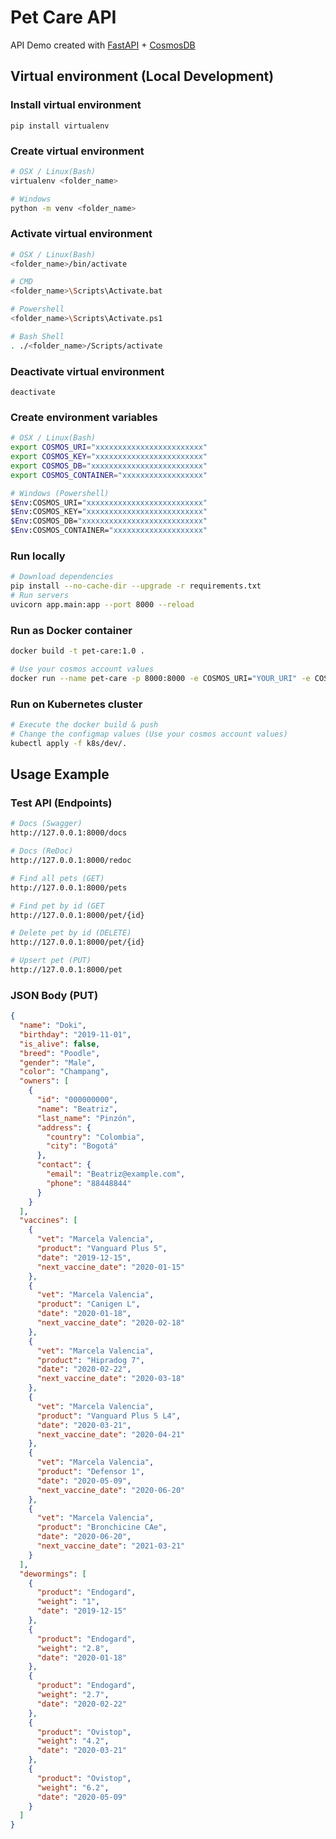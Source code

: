 # Pet Care API
API Demo created with [FastAPI](https://fastapi.tiangolo.com/) + [CosmosDB](https://azure.microsoft.com/es-es/free/cosmos-db/)

## Virtual environment (Local Development)

### Install virtual environment
```
pip install virtualenv
```
### Create virtual environment
```bash
# OSX / Linux(Bash)
virtualenv <folder_name>

# Windows
python -m venv <folder_name>
```

### Activate virtual environment

```bash
# OSX / Linux(Bash)
<folder_name>/bin/activate

# CMD
<folder_name>\Scripts\Activate.bat

# Powershell
<folder_name>\Scripts\Activate.ps1

# Bash Shell
. ./<folder_name>/Scripts/activate
```

### Deactivate virtual environment
```
deactivate
```

### Create environment variables
```bash
# OSX / Linux(Bash)
export COSMOS_URI="xxxxxxxxxxxxxxxxxxxxxxxx"
export COSMOS_KEY="xxxxxxxxxxxxxxxxxxxxxxxx"
export COSMOS_DB="xxxxxxxxxxxxxxxxxxxxxxxxx"
export COSMOS_CONTAINER="xxxxxxxxxxxxxxxxxx"

# Windows (Powershell)
$Env:COSMOS_URI="xxxxxxxxxxxxxxxxxxxxxxxxxx"
$Env:COSMOS_KEY="xxxxxxxxxxxxxxxxxxxxxxxxxx"
$Env:COSMOS_DB="xxxxxxxxxxxxxxxxxxxxxxxxxxx"
$Env:COSMOS_CONTAINER="xxxxxxxxxxxxxxxxxxxx"
```

### Run locally
```bash
# Download dependencies
pip install --no-cache-dir --upgrade -r requirements.txt
# Run servers
uvicorn app.main:app --port 8000 --reload
```

### Run as Docker container
```bash
docker build -t pet-care:1.0 .

# Use your cosmos account values
docker run --name pet-care -p 8000:8000 -e COSMOS_URI="YOUR_URI" -e COSMOS_KEY="YOUR_KEY" -e COSMOS_DB="YOUR_DB" -e COSMOS_CONTAINER="YOUR_CONTAINER" <image_name>:<tag>
```

### Run on Kubernetes cluster
```bash
# Execute the docker build & push
# Change the configmap values (Use your cosmos account values)
kubectl apply -f k8s/dev/.
```

## Usage Example

### Test API (Endpoints)

```bash
# Docs (Swagger)
http://127.0.0.1:8000/docs

# Docs (ReDoc)
http://127.0.0.1:8000/redoc

# Find all pets (GET)
http://127.0.0.1:8000/pets

# Find pet by id (GET
http://127.0.0.1:8000/pet/{id}

# Delete pet by id (DELETE)
http://127.0.0.1:8000/pet/{id}

# Upsert pet (PUT)
http://127.0.0.1:8000/pet

```

### JSON Body (PUT)
```json
{
  "name": "Doki",
  "birthday": "2019-11-01",
  "is_alive": false,
  "breed": "Poodle",
  "gender": "Male",
  "color": "Champang",
  "owners": [
    {
      "id": "000000000",
      "name": "Beatriz",
      "last_name": "Pinzón",
      "address": {
        "country": "Colombia",
        "city": "Bogotá"
      },
      "contact": {
        "email": "Beatriz@example.com",
        "phone": "88448844"
      }
    }
  ],
  "vaccines": [
    {
      "vet": "Marcela Valencia",
      "product": "Vanguard Plus 5",
      "date": "2019-12-15",
      "next_vaccine_date": "2020-01-15"
    },
    {
      "vet": "Marcela Valencia",
      "product": "Canigen L",
      "date": "2020-01-18",
      "next_vaccine_date": "2020-02-18"
    },
    {
      "vet": "Marcela Valencia",
      "product": "Hipradog 7",
      "date": "2020-02-22",
      "next_vaccine_date": "2020-03-18"
    },
    {
      "vet": "Marcela Valencia",
      "product": "Vanguard Plus 5 L4",
      "date": "2020-03-21",
      "next_vaccine_date": "2020-04-21"
    },
    {
      "vet": "Marcela Valencia",
      "product": "Defensor 1",
      "date": "2020-05-09",
      "next_vaccine_date": "2020-06-20"
    },
    {
      "vet": "Marcela Valencia",
      "product": "Bronchicine CAe",
      "date": "2020-06-20",
      "next_vaccine_date": "2021-03-21"
    }
  ],
  "dewormings": [
    {
      "product": "Endogard",
      "weight": "1",
      "date": "2019-12-15"
    },
    {
      "product": "Endogard",
      "weight": "2.8",
      "date": "2020-01-18"
    },
    {
      "product": "Endogard",
      "weight": "2.7",
      "date": "2020-02-22"
    },
    {
      "product": "Ovistop",
      "weight": "4.2",
      "date": "2020-03-21"
    },
    {
      "product": "Ovistop",
      "weight": "6.2",
      "date": "2020-05-09"
    }
  ]
}
```